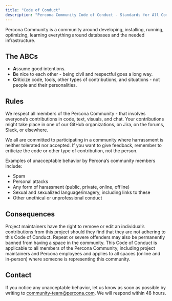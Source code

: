 ```yaml
---
title: "Code of Conduct"
description: "Percona Community Code of Conduct - Standards for All Community Members"
---
```


Percona Community is a community around developing, installing, running, optimizing, learning everything around databases and the needed infrastructure.

## The ABCs

* **A**ssume good intentions.
* **B**e nice to each other - being civil and respectful goes a long way.
* **C**riticize code, tools, other types of contributions, and situations - not people and their personalities.

## Rules

We respect all members of the Percona Community - that involves everyone’s contributions in code, text, visuals, and chat. Your contributions might take place in one of our GitHub organizations, on Jira, on the forums, Slack, or elsewhere.

We all are committed to participating in a community where harrassment is neither tolerated nor accepted. If you want to give feedback, remember to criticize the code or other type of contribution, not the person.

Examples of unacceptable behavior by Percona’s community members include:
* Spam
* Personal attacks
* Any form of harassment (public, private, online, offline)
* Sexual and sexualized language/imagery, including links to these
* Other unethical or unprofessional conduct

## Consequences

Project maintainers have the right to remove or edit an individual’s contributions from this project should they find that they are not adhering to this Code of Conduct. Repeat or severe offenders may also be permanently banned from having a space in the community. This Code of Conduct is applicable to all members of the Percona Community, including project maintainers and Percona employees and applies to all spaces (online and in-person) where someone is representing this community.

## Contact

If you notice any unacceptable behavior, let us know as soon as possible by writing to [community-team@percona.com](mailto:community-team@percona.com). We will respond within 48 hours.